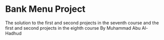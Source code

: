 # Bank Menu Project
The solution to the first and second projects in the seventh course and the first and second projects in the eighth course By Muhammad Abu Al-Hadhud
